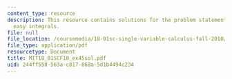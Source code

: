 ```yaml
---
content_type: resource
description: This resource contains solutions for the problem statements related to
  easy integrals.
file: null
file_location: /coursemedia/18-01sc-single-variable-calculus-fall-2010/244ff558563ac817868a5d1b4494c234_MIT18_01SCF10_ex45sol.pdf
file_type: application/pdf
resourcetype: Document
title: MIT18_01SCF10_ex45sol.pdf
uid: 244ff558-563a-c817-868a-5d1b4494c234
---
```

